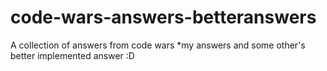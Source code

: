 # code-wars-answers-betteranswers
A collection of answers from code wars *my answers and some other's better implemented answer :D
